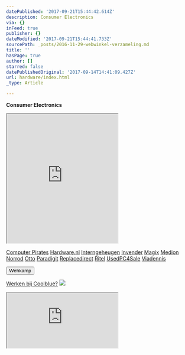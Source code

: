 ```yaml
---
datePublished: '2017-09-21T15:44:42.614Z'
description: Consumer Electronics
via: {}
inFeed: true
publisher: {}
dateModified: '2017-09-21T15:44:41.733Z'
sourcePath: _posts/2016-11-29-webwinkel-verzameling.md
title: ''
hasPage: true
author: []
starred: false
datePublishedOriginal: '2017-09-14T14:41:09.427Z'
url: hardware/index.html
_type: Article

---
```

**Consumer Electronics**

<iframe src="https://the-grid.github.io/ed-userhtml/?g=eJy1V1tvmzAUfs-vYEjNW8ItaS6NU3Vdp1Xquj30YX2KDJyAFWMs44xU0_77Dpd0tGvaVIMowtjgc77vs885ePHh07fLu_vvV0asE77sLfYN0BAbq24z_cBh2QvZT-NXz8BfQneDnIU6nhunti13Z-VoDCyK9dxwx8UQDvR-o4168sJPw4dlr7egRqxgTcxYazm3rDzPhxcBZCFTEOih4KahqYpAE3Plcyo25nLBksjIVPBkjp8mVBXvW9cJjSCzROivWHWrY4gUC62ciQ1wQWliUXQxqH1IEZkG5ejhy93XG0NvdaoYRcclVGJWzJySWM0JOwb2_FSFoOb2GYKy6NI4QIczn_p0GKRJN2T2DrokooOhVjQEvAQbUEMB2joPiDM-Hdl9msizhEydsTudlR1KHM-bnDplR5Gy2ZLO2MNOKsiyzlcSTYMSVEMBTqMAWpOZPVo57qriu6oJn7ifO9q3jwi65uoD1QNWIuuEyd5-azwO0QhizaGzRLK3fyQNt0nDPYJGhrAkAhKgpEojRZOEIkZeZBMr4CzYVNdzSZy-JlvF-xkZeY7dX5O7Hzd9HCCFnRPvAjcl_iuO5fy-oAmQjykf3EKYg9-RQmgfnf3_Qo9fXegAI2-bZXEq6-BkIoTdkGZyV4Sp63mzSSNQb_N8EGSvhKuhgBNTpOuU8zRHz5dNB0ujDWkamDsOgwAEZm4uUyZKeHUar0WSsSw0GnujZwqF4bsUeuqkJY2aRltU6dgK57oj26srnOO-VN0aQm2PEyoEIVgWAi3DsJUo-2uyhTJ4ONIOiDQeO-M3NcIq_R6RrnYSSgFa0Qcqax0nIdyjWJ4jiGEbgShzdP2Z4M5stxFc109ebAZZ7y1dKh-gm15akegZ-I6lekhVURUQXJH_JBNRqdNo6k2O-576R5j7vcVW1KjxdaiCVOthLPZFnCb4bO7gZO75mWcFCj-Q2E8oR23H4fhoMnqhJNdmsnSrAjjajlECJ-bEnZr1SY2YM9s0KtjEtE3rMVNa1WEND4DlefAPORTHMw" height="350" style=""></iframe>

[Computer Pirates][0]
[Hardware.nl][1]
[Interngeheugen][2]
[Invender][3]
[Magix][4]
[Medion][5]
[Norrod][6]
[Otto][7]
[Paradigit][8]
[Replacedirect][9]
[Ritel][10]
[UsedPC4Sale][11]
[Viadennis][12]

<button data-role="cta" style="">Wehkamp</button>

[Werken bij Coolblue?][13]
![](https://the-grid-user-content.s3-us-west-2.amazonaws.com/d4d8e480-281e-41f8-a31e-4427722137e0.png)

<iframe src="https://the-grid.github.io/ed-userhtml/?g=eJyNUD1vwjAU3P0rHt7b5wDiIzhe2s50YOno2A626jSR41IQ4r_XmLAw8ZaT7vROd8cn79u33dfnB9jYekH4HYzUCXDEIZ68EUS7A5wJpGvl8eXP6WhLmC4Y64-bTFvj9jaWUGTqypBLchnfed3pkyCES7DBNBW1MfYlYh-aV_uDyjv1jUq2SSuLZOFn9TBDFYyM7mAyy4rCJ2k5p4K7dg9DUI82Q_cblHnaB3KNii6nKzrmr-iaUai7oE2oKKMoOMprbrwVSLPklf4BTRZfcA" height="150" style=""></iframe>



[0]: http://www.computerpirates.com/
[1]: http://www.hardware.nl/
[2]: http://www.interngeheugen.com/tt/?tt=2902_12_133761_Interngeheugen&r=%2F
[3]: http://www.invender.nl/ttiv/index.php?tt=352_12_133761_Invender&r=%2F
[4]: http://www.magix.com/ap/tradetracker/?tt=2074_12_133761_Magix&r=%2F
[5]: http://tc.tradetracker.net/?c=3452&m=12&a=133761
[6]: http://www.norrod.nl/tt/index.aspx?tt=23396_12_133761_Norrod&r=%2F
[7]: http://www.otto.nl/
[8]: http://www.paradigit.nl/tt/index.aspx?tt=5043_12_133761_Paradigit&r=%2F
[9]: http://www.replacedirect.nl/
[10]: http://www.ritel.nl/telecom/?tt=668_12_133761_Ritel&r=%2F
[11]: http://tc.tradetracker.net/?c=20400&m=12&a=133761&r=UsedPC4sale&u=%2F
[12]: http://www.viadennis.nl/computer/?tt=15804_12_133761_Viadennis&r=%2F
[13]: http://prf.hn/click/camref:1100l3bs3/creativeref:1011l11074